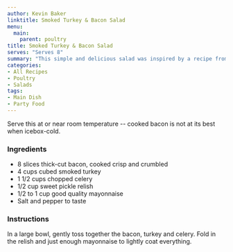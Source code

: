 ```yaml
---
author: Kevin Baker
linktitle: Smoked Turkey & Bacon Salad
menu:
  main:
    parent: poultry
title: Smoked Turkey & Bacon Salad
serves: "Serves 8"
summary: "This simple and delicious salad was inspired by a recipe from the New Braunfels Smokehouse by way of Karen Haram’s beautiful 1994 “San Antonio Cuisine”. It can easily be halved for a smaller crowd."
categories:
- All Recipes
- Poultry
- Salads
tags:
- Main Dish
- Party Food
---
```

Serve this at or near room temperature -- cooked bacon is not at its best when icebox-cold.  

### Ingredients

<div class="ingredient-list">

* 8 slices thick-cut bacon, cooked crisp and crumbled  
* 4 cups cubed smoked turkey  
* 1 1/2 cups chopped celery  
* 1/2 cup sweet pickle relish  
* 1/2 to 1 cup good quality mayonnaise  
* Salt and pepper to taste  

</div>

### Instructions
In a large bowl, gently toss together the bacon, turkey and celery. Fold in the relish and just enough mayonnaise to lightly coat everything.
